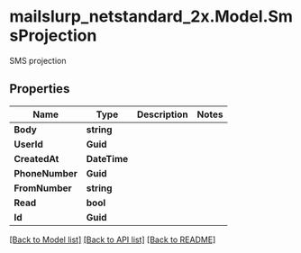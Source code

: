 # mailslurp_netstandard_2x.Model.SmsProjection
SMS projection

## Properties

Name | Type | Description | Notes
------------ | ------------- | ------------- | -------------
**Body** | **string** |  | 
**UserId** | **Guid** |  | 
**CreatedAt** | **DateTime** |  | 
**PhoneNumber** | **Guid** |  | 
**FromNumber** | **string** |  | 
**Read** | **bool** |  | 
**Id** | **Guid** |  | 

[[Back to Model list]](../README#documentation-for-models) [[Back to API list]](../README#documentation-for-api-endpoints) [[Back to README]](../README)

